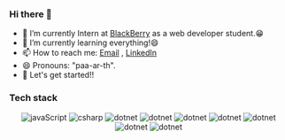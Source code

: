 ### Hi there 👋

<!--
**21parth/21parth** is a ✨ _special_ ✨ repository because its `README.md` (this file) appears on your GitHub profile.
Here are some ideas to get you started:
-->

- 🔭 I’m currently Intern at [BlackBerry](https://www.blackberry.com/us/en) as a web developer student.😁
- 🌱 I’m currently learning everything!😄
- 📫 How to reach me: [Email](parth05211@gmail.com) , [LinkedIn](https://www.linkedin.com/in/parthp052/)
- 😄 Pronouns: "paa-ar-th".
- 🚀 Let's get started!!

### Tech stack
<p align="center">
  <img alt="javaScript" src="https://img.shields.io/badge/JavaScript-%23F7DF1E?style=for-the-badge&logo=javascript&logoColor=black">
  <img alt="csharp" src="https://img.shields.io/badge/c%23-%23512BD4?style=for-the-badge&logo=csharp&logoColor=white">
  <img alt="dotnet" src="https://img.shields.io/badge/.NET-%23512BD4?style=for-the-badge&logo=dotnet&logoColor=white">
  <img alt="dotnet" src="https://img.shields.io/badge/git-%23F05032?style=for-the-badge&logo=git&logoColor=black">
  <img alt="dotnet" src="https://img.shields.io/badge/gitlab-%23FC6D26?style=for-the-badge&logo=gitlab&logoColor=black">
  <img alt="dotnet" src="https://img.shields.io/badge/bootstrap-%237952B3?style=for-the-badge&logo=bootstrap&logoColor=white">
  <img alt="dotnet" src="https://img.shields.io/badge/typescript-%233178C6?style=for-the-badge&logo=typescript&logoColor=white">
  <img alt="dotnet" src="https://img.shields.io/badge/microsoft_sql_server-%23CC2927?style=for-the-badge&logo=microsoftsqlserver&logoColor=white">
  <img alt="dotnet" src="https://img.shields.io/badge/Postman-%23FF6C37?style=for-the-badge&logo=Postman&logoColor=white">
</p>
